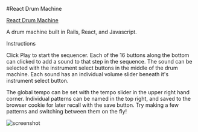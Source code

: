 #React Drum Machine

[React Drum Machine](http://drummachine.zanebrzezinski.com)

A drum machine built in Rails, React, and Javascript.

Instructions

Click Play to start the sequencer.  Each of the 16 buttons along the bottom can
clicked to add a sound to that step in the sequence.  The sound can be selected
with the instrument select buttons in the middle of the drum machine.  Each sound
has an individual volume slider beneath it's instrument select button.  

The global tempo can be set with the tempo slider in the upper right hand corner.  Individual patterns
can be named in the top right, and saved to the browser cookie for later recall with the
save button.  Try making a few patterns and switching between them on the fly!

![screenshot](http://drummachine.zanebrzezinski.com)

[screenshot]: docs/new_screenshot.png
